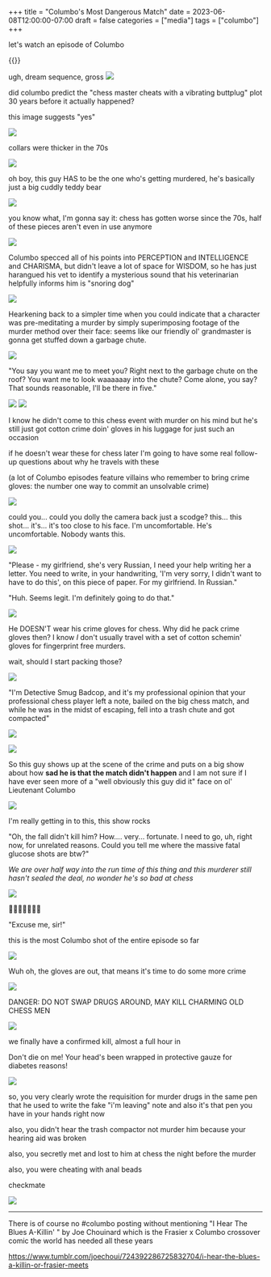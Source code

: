 +++
title = "Columbo's Most Dangerous Match"
date = 2023-06-08T12:00:00-07:00
draft = false
categories = ["media"]
tags = ["columbo"]
+++

let's watch an episode of Columbo

{{<imgwebp src="mdm.png">}}

<!--more-->

ugh, dream sequence, gross
![](./ds.png)

did columbo predict the "chess master cheats with a vibrating buttplug" plot 30 years before it actually happened?

this image suggests "yes"

![](./butt.png)

collars were thicker in the 70s

![](./thick.png)

oh boy, this guy HAS to be the one who's getting murdered, he's basically just a big cuddly teddy bear

![](./teddy.png)

you know what, I'm gonna say it: chess has gotten worse since the 70s, half of these pieces aren't even in use anymore

![](./chess.png)

Columbo specced all of his points into PERCEPTION and INTELLIGENCE and CHARISMA, but didn't leave a lot of space for WISDOM, so he has just harangued his vet to identify a mysterious sound that his veterinarian helpfully informs him is "snoring dog"

![](./dog.png)

Hearkening back to a simpler time when you could indicate that a character was pre-meditating a murder by simply superimposing footage of the murder method over their face: seems like our friendly ol' grandmaster is gonna get stuffed down a garbage chute.

![](./murder.png)

"You say you want me to meet you? Right next to the garbage chute on the roof? You want me to look waaaaaay into the chute? Come alone, you say? That sounds reasonable, I'll be there in five."

![](./gullible-2.png)
![](./gullible.png)

I know he didn't come to this chess event with murder on his mind but he's still just got cotton crime doin' gloves in his luggage for just such an occasion

if he doesn't wear these for chess later I'm going to have some real follow-up questions about why he travels with these

(a lot of Columbo episodes feature villains who remember to bring crime gloves: the number one way to commit an unsolvable crime)

![](./crimegloves.png)

could you... could you dolly the camera back just a scodge? this... this shot... it's... it's too close to his face. I'm uncomfortable. He's uncomfortable. Nobody wants this.

![](./whoa.png)

"Please - my girlfriend, she's very Russian, I need your help writing her a letter. You need to write, in your handwriting, 'I'm very sorry, I didn't want to have to do this', on this piece of paper. For my girlfriend. In Russian."

"Huh. Seems legit. I'm definitely going to do that."

![](./alibi.png)


He DOESN'T wear his crime gloves for chess. Why did he pack crime gloves then? I know *I* don't usually travel with a set of cotton schemin' gloves for fingerprint free murders.

wait, should I start packing those?

![](./nogloves.png)

"I'm Detective Smug Badcop, and it's my professional opinion that your professional chess player left a note, bailed on the big chess match, and while he was in the midst of escaping, fell into a trash chute and got compacted"

![](./suicide.png)

![](./disliked.png)

So this guy shows up at the scene of the crime and puts on a big show about how **sad he is that the match didn't happen** and I am not sure if I have ever seen more of a "well obviously this guy did it" face on ol' Lieutenant Columbo

![](./obviously.png)

I'm really getting in to this, this show rocks

"Oh, the fall didn't kill him? How.... very... fortunate. I need to go, uh, right now, for unrelated reasons. Could you tell me where the massive fatal glucose shots are btw?"

_We are over half way into the run time of this thing and this murderer still hasn't sealed the deal, no wonder he's so bad at chess_

![](./glucose.png)

🎺🎺🎺🎺🎺🎺🎺

"Excuse me, sir!"

this is the most Columbo shot of the entire episode so far

![](./sir.png)


Wuh oh, the gloves are out, that means it's time to do some more crime

![](./morecrime.png)

DANGER: DO NOT SWAP DRUGS AROUND, MAY KILL CHARMING OLD CHESS MEN

![](./drugs.png)

we finally have a confirmed kill, almost a full hour in

Don't die on me! Your head's been wrapped in protective gauze for diabetes reasons!

![](./dead.png)

so, you very clearly wrote the requisition for murder drugs in the same pen that he used to write the fake "i'm leaving" note and also it's that pen you have in your hands right now

also, you didn't hear the trash compactor not murder him because your hearing aid was broken

also, you secretly met and lost to him at chess the night before the murder

also, you were cheating with anal beads

checkmate

![](./checkmate.png)

-----

There is of course no #columbo posting without mentioning "I Hear The Blues A-Killin' " by
Joe Chouinard which is the Frasier x Columbo crossover comic the world has needed all these years

https://www.tumblr.com/joechoui/724392286725832704/i-hear-the-blues-a-killin-or-frasier-meets

